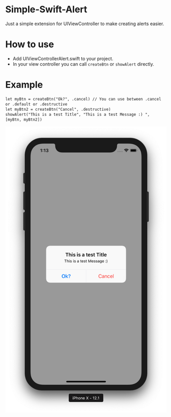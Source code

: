 # Simple-Swift-Alert

Just a simple extension for UIViewController to make creating alerts easier.

# How to use

* Add UIViewControllerAlert.swift to your project.
* In your view controller you can call `createBtn` or `showAlert` directly.


# Example

```
let myBtn = createBtn("Ok?", .cancel) // You can use between .cancel or .default or .destructive 
let myBtn2 = createBtn("Cancel", .destructive)
showAlert("This is a test Title", "This is a test Message :) ", [myBtn, myBtn2])
```


![](extensionPhoto.png)
